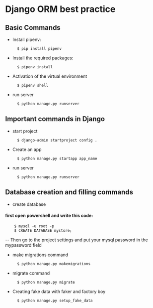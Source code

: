 # Django ORM best practice

## Basic Commands

- Install pipenv:

        $ pip install pipenv

- Install the required packages:

        $ pipenv install

- Activation of the virtual environment

        $ pipenv shell

- run server

        $ python manage.py runserver

## Important commands in Django

- start project

        $ django-admin startproject config .

- Create an app

        $ python manage.py startapp app_name

- run server

        $ python manage.py runserver


## Database creation and filling commands

- create database
#### first open powershell and write this code:
        $ mysql -u root -p
        $ CREATE DATABASE mystore;

-- Then go to the project settings and put your mysql password in the mypassword field

- make migrations command

        $ python manage.py makemigrations

- migrate command 

        $ python manage.py migrate

- Creating fake data with faker and factory boy

        $ python manage.py setup_fake_data

